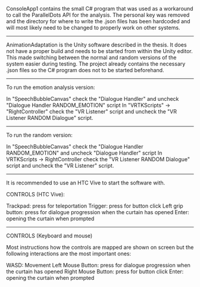 ConsoleApp1 contains the small C# program that was used as a workaround to call the ParallelDots API for the analysis.
The personal key was removed and the directory for where to write the .json files has been hardcoded and will most
likely need to be changed to properly work on other systems.

----------------------------------------------------------------------------------------------------------------------------

AnimationAdaptation is the Unity software described in the thesis. It does not have a proper build and needs to be
started from within the Unity editor. This made switching between the normal and random versions of the system easier during testing.
The project already contains the necessary .json files so the C# program does not to be started beforehand.

----------------------------------------------------------------------------------------------------------------------------

To run the emotion analysis version:

In "SpeechBubbleCanvas" check the "Dialogue Handler" and uncheck "Dialogue Handler RANDOM_EMOTION" script
In "VRTKScripts" -> "RightController" check the "VR Listener" script and uncheck the "VR Listener RANDOM Dialogue" script.

----------------------------------------------------------------------------------------------------------------------------

To run the random version:

In "SpeechBubbleCanvas" check the "Dialogue Handler RANDOM_EMOTION" and uncheck "Dialogue Handler" script
In VRTKScripts -> RightController check the "VR Listener RANDOM Dialogue" script and uncheck the "VR Listener" script.

----------------------------------------------------------------------------------------------------------------------------

It is recommended to use an HTC Vive to start the software with.

CONTROLS (HTC Vive):

Trackpad: press for teleportation
Trigger: press for button click
Left grip button: press for dialogue progression when the curtain has opened
Enter: opening the curtain when prompted 

----------------------------------------------------------------------------------------------------------------------------

CONTROLS (Keyboard and mouse)

Most instructions how the controls are mapped are shown on screen but the following interactions are the most important ones:

WASD: Movement
Left Mouse Button: press for dialogue progression when the curtain has opened
Right Mouse Button: press for button click
Enter: opening the curtain when prompted
